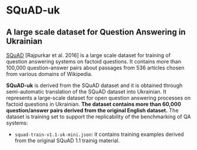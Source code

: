 # SQuAD-uk
## A large scale dataset for Question Answering in Ukrainian

[SQuAD](https://rajpurkar.github.io/SQuAD-explorer/explore/1.1/dev/) [Rajpurkar et al. 2016]  is a large scale dataset for training of question answering systems on factoid questions. 
It contains more than 100,000 question-answer pairs about passages from 536 articles chosen from various domains of Wikipedia. 

**SQuAD-uk** is derived from the SQuAD dataset and it is obtained through semi-automatic translation of the SQuAD dataset 
into Ukrainian. It represents a large-scale dataset for open question answering processes on factoid questions in Ukrainian. 
**The dataset contains more than 60,000 question/answer pairs derived from the original English dataset.** The dataset is training set to support the replicability of the benchmarking of QA systems:

* `squad-train-v1.1-uk-mini.json`: it contains training examples derived from the original SQuAD 1.1 trainig material. 
